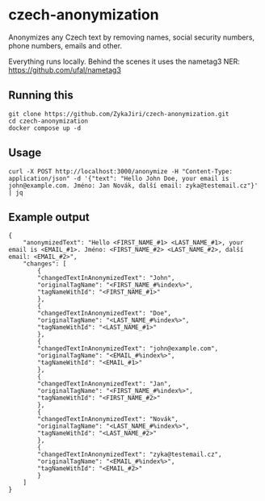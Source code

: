 # czech-anonymization
Anonymizes any Czech text by removing names, social security numbers, phone numbers, emails and other.

Everything runs locally. Behind the scenes it uses the nametag3 NER: https://github.com/ufal/nametag3

## Running this
    git clone https://github.com/ZykaJiri/czech-anonymization.git
    cd czech-anonymization
    docker compose up -d

## Usage
    curl -X POST http://localhost:3000/anonymize -H "Content-Type: application/json" -d '{"text": "Hello John Doe, your email is john@example.com. Jméno: Jan Novák, další email: zyka@testemail.cz"}' | jq

## Example output
    {
        "anonymizedText": "Hello <FIRST_NAME_#1> <LAST_NAME_#1>, your email is <EMAIL_#1>. Jméno: <FIRST_NAME_#2> <LAST_NAME_#2>, další email: <EMAIL_#2>",
        "changes": [
            {
            "changedTextInAnonymizedText": "John",
            "originalTagName": "<FIRST_NAME_#%index%>",
            "tagNameWithId": "<FIRST_NAME_#1>"
            },
            {
            "changedTextInAnonymizedText": "Doe",
            "originalTagName": "<LAST_NAME_#%index%>",
            "tagNameWithId": "<LAST_NAME_#1>"
            },
            {
            "changedTextInAnonymizedText": "john@example.com",
            "originalTagName": "<EMAIL_#%index%>",
            "tagNameWithId": "<EMAIL_#1>"
            },
            {
            "changedTextInAnonymizedText": "Jan",
            "originalTagName": "<FIRST_NAME_#%index%>",
            "tagNameWithId": "<FIRST_NAME_#2>"
            },
            {
            "changedTextInAnonymizedText": "Novák",
            "originalTagName": "<LAST_NAME_#%index%>",
            "tagNameWithId": "<LAST_NAME_#2>"
            },
            {
            "changedTextInAnonymizedText": "zyka@testemail.cz",
            "originalTagName": "<EMAIL_#%index%>",
            "tagNameWithId": "<EMAIL_#2>"
            }
        ]
    }
